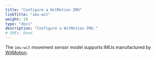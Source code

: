 ```yaml
---
title: "Configure a WitMotion IMU"
linkTitle: "imu-wit"
weight: 10
type: "docs"
description: "Configure a WitMotion IMU."
# SMEs: Rand
---
```


The `imu-wit` movement sensor model supports IMUs manufactured by [WitMotion](https://witmotion-sensor.com/).

